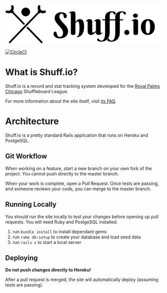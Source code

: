 ![Shuff.io](app/assets/images/shuffio-logo-128px.png)

[![CircleCI](https://circleci.com/gh/kevinreedy/shuffio.svg?style=svg)](https://circleci.com/gh/kevinreedy/shuffio)

# What is Shuff.io?
Shuff.io is a record and stat tracking system developed for the [Royal Palms Chicago](https://www.royalpalmschicago.com/) Shuffleboard League.

For more information about the site itself, visit [its FAQ](https://royalpalms.shuff.io/faq).

# Architecture
Shuff.io is a pretty standard Rails application that runs on Heroku and PostgeSQL.

## Git Workflow
When working on a feature, start a new branch on your own fork of the project. You cannot push directly to the master branch.

When your work is complete, open a Pull Request. Once tests are passing, and someone reviews your code, you can merge to the master branch.

## Running Locally
You should run the site locally to test your changes before opening up pull requests. You will need Ruby and PostgeSQL installed.

1. run `bundle install` to install dependant gems
1. run `rake db:setup` to create your database and load seed data
1. run `rails s` to start a local server

## Deploying
**Do not push changes directly to Heroku!**

After a pull request is merged, the site will automatically deploy (assuming tests are passing).
